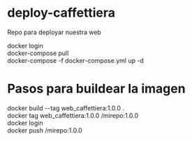 # deploy-caffettiera
Repo para deployar nuestra web  
  
docker login  
docker-compose pull  
docker-compose -f docker-compose.yml up -d  


# Pasos para buildear la imagen

docker build --tag web_caffettiera:1.0.0 .  
docker tag web_caffettiera:1.0.0 <user>/mirepo:1.0.0  
docker login  
docker push <user>/mirepo:1.0.0  